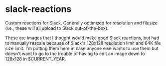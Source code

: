 # slack-reactions
Custom reactions for Slack. Generally optimized for resolution and filesize (i.e., these will all upload to Slack out-of-the-box).

These are images that I thought would make good Slack reactions, but had to manually rescale because of Slack's 128x128 resolution limit and 64K file size limit. I'm putting them here in case anyone else wants to use them but doesn't want to go to the trouble of having to edit an image down to 128x128 in $CURRENT_YEAR.
